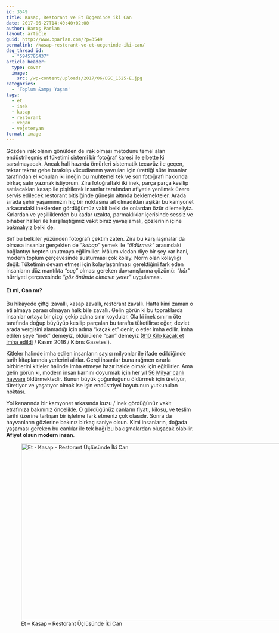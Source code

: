 ```yaml
---
id: 3549
title: Kasap, Restorant ve Et üçgeninde iki Can
date: 2017-06-27T14:40:40+02:00
author: Barış Parlan
layout: article
guid: http://www.bparlan.com/?p=3549
permalink: /kasap-restorant-ve-et-ucgeninde-iki-can/
dsq_thread_id:
  - "5945785437"
article header:
  type: cover
  image:
    src: /wp-content/uploads/2017/06/DSC_1525-E.jpg
categories:
  - 'Toplum &amp; Yaşam'
tags:
  - et
  - inek
  - kasap
  - restorant
  - vegan
  - vejeteryan
format: image
---
```


Gözden ırak olanın gönülden de ırak olması metodunu temel alan endüstrileşmiş et tüketimi sistemi bir fotoğraf karesi ile elbette ki sarsılmayacak. Ancak hali hazırda ömürleri sistematik tecavüz ile geçen, tekrar tekrar gebe bırakılıp vücudlarının yavruları için ürettiği süte insanlar tarafından el konulan iki ineğin bu muhtemel tek ve son fotoğrafı hakkında birkaç satır yazmak istiyorum. Zira fotoğraftaki iki inek, parça parça kesilip satılacakları kasap ile pişirilerek insanlar tarafından afiyetle yenilmek üzere servis edilecek restorant bitişiğinde güneşin altında beklemekteler. Arada sırada şehir yaşamımızın hiç bir noktasına ait olmadıkları aşikâr bu kamyonet arkasındaki ineklerden gördüğümüz vakit belki de onlardan özür dilemeliyiz. Kırlardan ve yeşilliklerden bu kadar uzakta, parmaklıklar içerisinde sessiz ve bihaber halleri ile karşılaştığımız vakit biraz yavaşlamalı, gözlerinin içine bakmalıyız belki de.

Sırf bu belkiler yüzünden fotoğrafı çektim zaten. Zira bu karşılaşmalar da olmasa insanlar gerçekten de _&#8220;kebap&#8221;_ yemek ile _&#8220;öldürmek&#8221;_ arasındaki bağlantıyı hepten unutmaya eğilimliler. Mâlum vicdan diye bir şey var hani, modern toplum çerçevesinde susturması çok kolay. Norm olan kolaylığı değil: Tüketimin devam etmesi için kolaylaştırılması gerektiğini fark eden insanların düz mantıkta _&#8220;suç&#8221;_ olması gereken davranışlarına çözümü: _&#8220;kâr&#8221;_ hürriyeti çerçevesinde _&#8220;göz önünde olmasın yeter&#8221;_ uygulaması.

#### Et mi, Can mı?

Bu hikâyede çiftçi zavallı, kasap zavallı, restorant zavallı. Hatta kimi zaman o eti almaya parası olmayan halk bile zavallı. Gelin görün ki bu topraklarda insanlar ortaya bir çizgi çekip adına sınır koydular. Ola ki inek sınırın öte tarafında doğup büyüyüp kesilip parçaları bu tarafta tüketilirse eğer, devlet arada vergisini alamadığı için adına &#8220;kaçak et&#8221; denir, o etler imha edilir. İmha edilen şeye &#8220;inek&#8221; demeyiz, öldürülene &#8220;can&#8221; demeyiz ([810 Kilo kaçak et imha edildi](http://www.kibrisgazetesi.com/adli-haberler/810-kilo-kacak-et-imha-edildi/6527) / Kasım 2016 / Kıbrıs Gazetesi).

Kitleler halinde imha edilen insanların sayısı milyonlar ile ifade edildiğinde tarih kitaplarında yerlerini alırlar. Gerçi insanlar buna rağmen ısrarla birbirlerini kitleler halinde imha etmeye hazır halde olmak için eğitilirler. Ama gelin görün ki, modern insan karnını doyurmak için her yıl [56 Milyar canlı hayvanı](http://www.animalequality.net/food) öldürmektedir. Bunun büyük çoğunluğunu öldürmek için üretiyür, türetiyor ve yaşatıyor olmak ise işin endüstriyel boyutunun yutkunulan noktası.

Yol kenarında bir kamyonet arkasında kuzu / inek gördüğünüz vakit etrafınıza bakınınız öncelikle. O gördüğünüz canların fiyatı, kilosu, ve teslim tarihi üzerine tartışan bir işletme fark etmeniz çok olasıdır. Sonra da hayvanların gözlerine bakınız birkaç saniye olsun. Kimi insanların, doğada yaşaması gereken bu canlılar ile tek bağı bu bakışmalardan oluşacak olabilir. **Afiyet olsun modern insan**.

<figure id="attachment_3550" aria-describedby="caption-attachment-3550" style="width: 1920px" class="wp-caption aligncenter"><img class="size-full wp-image-3550" src="https://i1.wp.com/www.bparlan.com/wp-content/uploads/2017/06/DSC_1525-E.jpg?resize=780%2C474" alt="Et - Kasap - Restorant Üçlüsünde İki Can" width="780" height="474" srcset="https://i1.wp.com/www.bparlan.com/wp-content/uploads/2017/06/DSC_1525-E.jpg?w=1920 1920w, https://i1.wp.com/www.bparlan.com/wp-content/uploads/2017/06/DSC_1525-E.jpg?resize=300%2C182 300w, https://i1.wp.com/www.bparlan.com/wp-content/uploads/2017/06/DSC_1525-E.jpg?resize=768%2C466 768w, https://i1.wp.com/www.bparlan.com/wp-content/uploads/2017/06/DSC_1525-E.jpg?resize=1060%2C644 1060w, https://i1.wp.com/www.bparlan.com/wp-content/uploads/2017/06/DSC_1525-E.jpg?resize=823%2C500 823w, https://i1.wp.com/www.bparlan.com/wp-content/uploads/2017/06/DSC_1525-E.jpg?w=1560 1560w" sizes="(max-width: 780px) 100vw, 780px" data-recalc-dims="1" /><figcaption id="caption-attachment-3550" class="wp-caption-text">Et &#8211; Kasap &#8211; Restorant Üçlüsünde İki Can</figcaption></figure>
